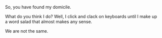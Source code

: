 So, you have found my domicile.

What do you think I do? Well, I click and clack on keyboards until I make up a word salad that almost makes any sense. 

We are not the same. 
